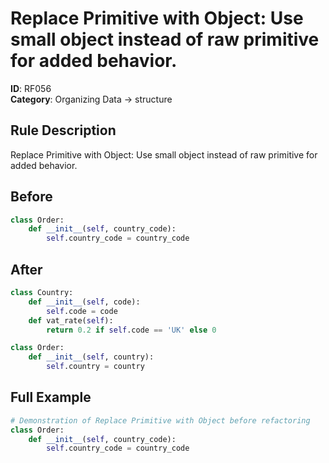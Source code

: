 # Replace Primitive with Object: Use small object instead of raw primitive for added behavior.

**ID**: RF056  
**Category**: Organizing Data → structure

## Rule Description
Replace Primitive with Object: Use small object instead of raw primitive for added behavior.

## Before
```python
class Order:
    def __init__(self, country_code):
        self.country_code = country_code
```

## After  
```python
class Country:
    def __init__(self, code):
        self.code = code
    def vat_rate(self):
        return 0.2 if self.code == 'UK' else 0

class Order:
    def __init__(self, country):
        self.country = country
```

## Full Example
```python
# Demonstration of Replace Primitive with Object before refactoring
class Order:
    def __init__(self, country_code):
        self.country_code = country_code
```
